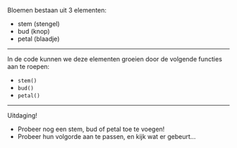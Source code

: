 Bloemen bestaan uit 3 elementen: 
- stem (stengel)
- bud (knop) 
- petal (blaadje)
---
In de code kunnen we deze elementen groeien door de volgende functies aan te roepen:
- `stem()`
- `bud()`
- `petal()`
---
Uitdaging!
- Probeer nog een stem, bud of petal toe te voegen!
- Probeer hun volgorde aan te passen, en kijk wat er gebeurt...
